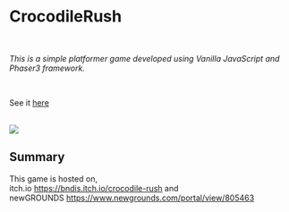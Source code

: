 # CrocodileRush 

<br>

_This is a simple platformer game developed using Vanilla JavaScript and Phaser3 framework._

<br>

See it [here](https://bndissanayaka.github.io/CrocodileRush)

<br>
<image src="assests/img/game.PNG">

## Summary

This game is hosted on,
<br>
itch.io https://bndis.itch.io/crocodile-rush  and 
<br>
newGROUNDS https://www.newgrounds.com/portal/view/805463
